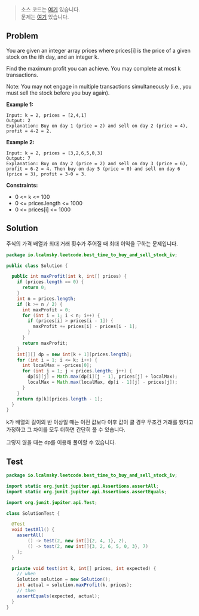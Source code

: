 > 소스 코드는 [여기](https://github.com/lcalmsky/leetcode/blob/master/src/main/java/io/lcalmsky/leetcode/best_time_to_buy_and_sell_stock_iv/Solution.java) 있습니다.  
> 문제는 [여기](https://leetcode.com/problems/best-time-to-buy-and-sell-stock-iv/) 있습니다.

## Problem

You are given an integer array prices where prices[i] is the price of a given stock on the ith day, and an integer k.

Find the maximum profit you can achieve. You may complete at most k transactions.

Note: You may not engage in multiple transactions simultaneously (i.e., you must sell the stock before you buy again).

**Example 1:**
```text
Input: k = 2, prices = [2,4,1]
Output: 2
Explanation: Buy on day 1 (price = 2) and sell on day 2 (price = 4), profit = 4-2 = 2.
```

**Example 2:**
```text
Input: k = 2, prices = [3,2,6,5,0,3]
Output: 7
Explanation: Buy on day 2 (price = 2) and sell on day 3 (price = 6), profit = 6-2 = 4. Then buy on day 5 (price = 0) and sell on day 6 (price = 3), profit = 3-0 = 3.
```

**Constraints:**

* 0 <= k <= 100
* 0 <= prices.length <= 1000
* 0 <= prices[i] <= 1000

## Solution

주식의 가격 배열과 최대 거래 횟수가 주어질 때 최대 이익을 구하는 문제입니다.

```java
package io.lcalmsky.leetcode.best_time_to_buy_and_sell_stock_iv;

public class Solution {

  public int maxProfit(int k, int[] prices) {
    if (prices.length == 0) {
      return 0;
    }
    int n = prices.length;
    if (k >= n / 2) {
      int maxProfit = 0;
      for (int i = 1; i < n; i++) {
        if (prices[i] > prices[i - 1]) {
          maxProfit += prices[i] - prices[i - 1];
        }
      }
      return maxProfit;
    }
    int[][] dp = new int[k + 1][prices.length];
    for (int i = 1; i <= k; i++) {
      int localMax = -prices[0];
      for (int j = 1; j < prices.length; j++) {
        dp[i][j] = Math.max(dp[i][j - 1], prices[j] + localMax);
        localMax = Math.max(localMax, dp[i - 1][j] - prices[j]);
      }
    }
    return dp[k][prices.length - 1];
  }
}

```

k가 배열의 길이의 반 이상일 때는 이전 값보다 이후 값이 클 경우 무조건 거래를 했다고 가정하고 그 차이를 모두 더하면 간단히 풀 수 있습니다.

그렇지 않을 때는 dp를 이용해 풀이할 수 있습니다. 

## Test

```java
package io.lcalmsky.leetcode.best_time_to_buy_and_sell_stock_iv;

import static org.junit.jupiter.api.Assertions.assertAll;
import static org.junit.jupiter.api.Assertions.assertEquals;

import org.junit.jupiter.api.Test;

class SolutionTest {

  @Test
  void testAll() {
    assertAll(
        () -> test(2, new int[]{2, 4, 1}, 2),
        () -> test(2, new int[]{3, 2, 6, 5, 0, 3}, 7)
    );
  }

  private void test(int k, int[] prices, int expected) {
    // when
    Solution solution = new Solution();
    int actual = solution.maxProfit(k, prices);
    // then
    assertEquals(expected, actual);
  }
}
```